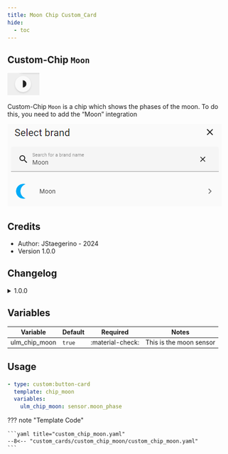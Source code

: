 ```yaml
---
title: Moon Chip Custom_Card
hide:
  - toc
---
```

<!-- markdownlint-disable MD046 -->

## Custom-Chip `Moon`

![example-image](../../docs/assets/img/custom_chip_moon/custom_chip_moon.png)

Custom-Chip `Moon` is a chip which shows the phases of the moon. To do this, you need to add the “Moon” integration

![add-integration](../../docs/assets/img/custom_chip_moon/custom_chip_moon_integration.png)

## Credits

- Author: JStaegerino - 2024
- Version 1.0.0

## Changelog

<details>
<summary>1.0.0</summary>
Initial release
</details>


## Variables

| Variable | Default | Required         | Notes             |
|----------|---------|------------------|-------------------|
| ulm_chip_moon | `true` | :material-check: | This is the moon sensor |

## Usage

```yaml
- type: custom:button-card
  template: chip_moon
  variables:
    ulm_chip_moon: sensor.moon_phase
```

??? note "Template Code"

    ```yaml title="custom_chip_moon.yaml"
    --8<-- "custom_cards/custom_chip_moon/custom_chip_moon.yaml"
    ```

